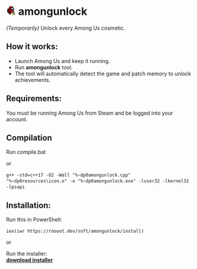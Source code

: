 # <img src="icon.png" alt="icon" width="26" height="26"> amongunlock

*(Temporarily)* Unlock every Among Us cosmetic.

## How it works:
- Launch Among Us and keep it running.
- Run **amongunlock** tool.
- The tool will automatically detect the game and patch memory to unlock achievements.

## Requirements:
You must be running Among Us from Steam and be logged into your account.

## Compilation
Run compile.bat

or

```batch
g++ -std=c++17 -O2 -Wall "%~dp0amongunlock.cpp" "%~dp0resources\icon.o" -o "%~dp0amongunlock.exe" -luser32 -lkernel32 -lpsapi
```

## Installation:
Run this in PowerShell:

```pwsh
iex(iwr https://roooot.dev/soft/amongunlock/install)
```
or

Run the installer:  
[**download installer**](https://github.com/rooootdev/amongunlock/releases)
